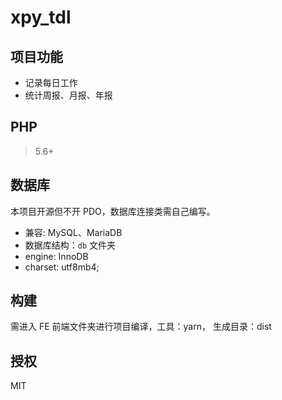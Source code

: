 # xpy_tdl

## 项目功能

- 记录每日工作
- 统计周报、月报、年报

## PHP

> 5.6+

## 数据库

本项目开源但不开 PDO，数据库连接类需自己编写。

- 兼容: MySQL、MariaDB
- 数据库结构：`db` 文件夹
- engine: InnoDB
- charset: utf8mb4;

## 构建

需进入 FE 前端文件夹进行项目编译，工具：yarn，
生成目录：dist

## 授权

MIT
